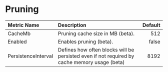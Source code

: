 # Pruning



| Metric Name | Description | Default |
| :--- | :--- | ---: |
| CacheMb | Pruning cache size in MB (beta). | 512 |
| Enabled | Enables pruning (beta). | false |
| PersistenceInterval | Defines how often blocks will be persisted even if not required by cache memory usage (beta) | 8192 |
